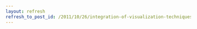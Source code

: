 ```yaml
---
layout: refresh
refresh_to_post_id: /2011/10/26/integration-of-visualization-techniques-and-completion-strategy-to-improve-learning-in-computer-programming
---
```

